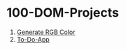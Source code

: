 # 100-DOM-Projects

1) [Generate RGB Color](https://upbeat-rosalind-a8a9b2.netlify.app/)
2) [To-Do-App](https://distracted-pike-7f7a0e.netlify.app/)
